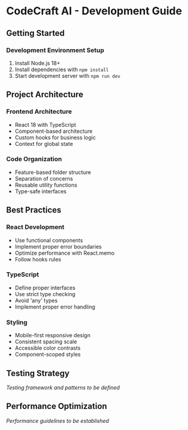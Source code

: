 
# CodeCraft AI - Development Guide

## Getting Started

### Development Environment Setup
1. Install Node.js 18+
2. Install dependencies with `npm install`
3. Start development server with `npm run dev`

## Project Architecture

### Frontend Architecture
- React 18 with TypeScript
- Component-based architecture
- Custom hooks for business logic
- Context for global state

### Code Organization
- Feature-based folder structure
- Separation of concerns
- Reusable utility functions
- Type-safe interfaces

## Best Practices

### React Development
- Use functional components
- Implement proper error boundaries
- Optimize performance with React.memo
- Follow hooks rules

### TypeScript
- Define proper interfaces
- Use strict type checking
- Avoid 'any' types
- Implement proper error handling

### Styling
- Mobile-first responsive design
- Consistent spacing scale
- Accessible color contrasts
- Component-scoped styles

## Testing Strategy

*Testing framework and patterns to be defined*

## Performance Optimization

*Performance guidelines to be established*
